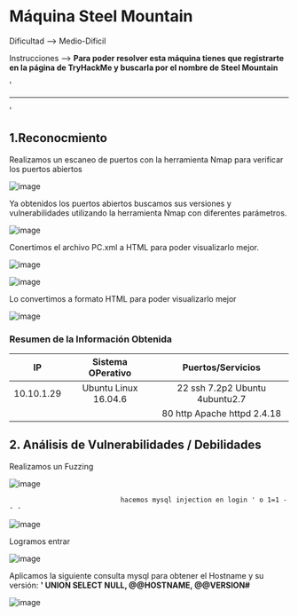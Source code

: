 # Máquina Steel Mountain

Dificultad --> Medio-Dificil 

Instrucciones --> **Para poder resolver esta máquina tienes que registrarte en la página de TryHackMe y buscarla por el nombre de Steel Mountain**

'

-------------------------------------------------------------------------------------------------------------------------------------------------------------------

'

## 1.Reconocmiento

Realizamos un escaneo de puertos con la herramienta Nmap para verificar los puertos abiertos


![image](https://github.com/user-attachments/assets/33ca4154-cca0-427d-9d77-4a52a79e26ed)


Ya obtenidos los puertos abiertos buscamos sus versiones y vulnerabilidades utilizando la herramienta Nmap con diferentes parámetros.


![image](https://github.com/user-attachments/assets/328f8dde-0a61-47a6-83d8-43cc161f7935)


Conertimos el archivo PC.xml a HTML para poder visualizarlo mejor.


![image](https://github.com/user-attachments/assets/74791144-36b1-4f1c-b372-5498d992b352)



![image](https://github.com/user-attachments/assets/d9b3bfc2-4b7f-4851-93da-486bfa457ec1)



Lo convertimos a formato HTML para poder visualizarlo mejor


![image](https://github.com/user-attachments/assets/18bd259c-0c83-4df7-beeb-87d81519e6e7)



### Resumen de la Información Obtenida

|IP          | Sistema OPerativo    | Puertos/Servicios              | 
|:---------: |:--------------------:| :-----------------------------:| 
| 10.10.1.29 | Ubuntu Linux 16.04.6 | 22 ssh 7.2p2 Ubuntu 4ubuntu2.7 |
|            |                      | 80 http Apache httpd 2.4.18    |


## 2. Análisis de Vulnerabilidades / Debilidades

Realizamos un Fuzzing


![image](https://github.com/user-attachments/assets/99acaa09-8ba0-4f9f-9078-308f77013e0f)



                                hacemos mysql injection en login ' o 1=1 -- -

![image](https://github.com/user-attachments/assets/81597124-439e-4777-837e-222c80629bc6)



Logramos entrar


![image](https://github.com/user-attachments/assets/03ee549c-c53b-43f0-baff-e93f129387a0)


Aplicamos la siguiente consulta mysql para obtener el Hostname y su versión: **' UNION SELECT NULL, @@HOSTNAME, @@VERSION#**


![image](https://github.com/user-attachments/assets/f2d6ebf4-420e-478c-820a-5c58ffb8b25f)
